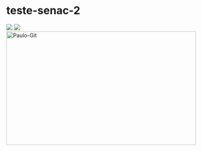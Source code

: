 # teste-senac-2

<img href="https://github.com/mantovanip" src="https://classic.exame.com/wp-content/uploads/2018/07/baidu.png?w=680">
 
 <img href="https://github.com/mantovanip" src="https://t2.tudocdn.net/361331?w=1920">
 <br>
    <img align="center" alt="Paulo-Git" height="300" width="500" href="https://github.com/mantovanip" src="https://cdn.jsdelivr.net/gh/devicons/devicon/icons/git/git-original.svg" />
